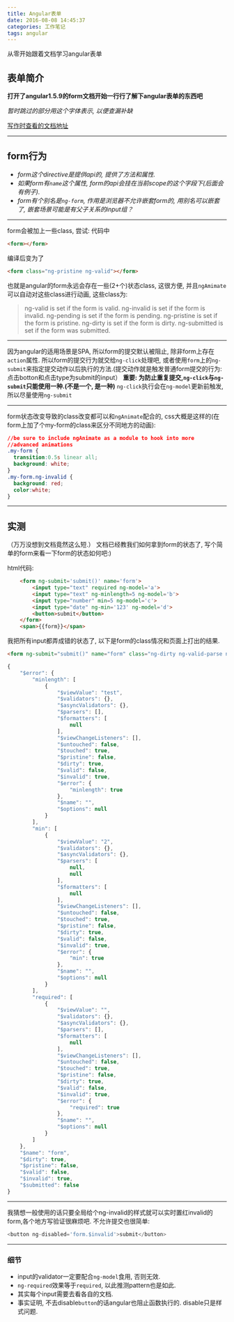 ```yaml
---
title: Angular表单
date: 2016-08-08 14:45:37
categories: 工作笔记
tags: angular
---
```

从零开始跟着文档学习angular表单
<!--more-->

## 表单简介
**打开了angular1.5.9的form文档开始一行行了解下angular表单的东西吧**

*暂时跳过的部分用这个字体表示, 以便查漏补缺*

[写作时查看的文档地址](https://docs.angularjs.org/api/ng/directive/form)

---

## form行为

+ *form这个directive是提供api的, 提供了方法和属性.*
+ *如果form有`name`这个属性, form的api会挂在当前scope的这个字段下(后面会有例子).*
+ *form有个别名是`ng-form`, 作用是浏览器不允许嵌套form的, 用别名可以嵌套了, 嵌套场景可能是有父子关系的input组？*

---

form会被加上一些class, 尝试: 
代码中
```html
<form></form>
```
编译后变为了
```html
<form class="ng-pristine ng-valid"></form>
```
也就是angular的form永远会存在一些(2+个)状态class, 这很方便, 并且`ngAmimate`可以自动对这些class进行动画, 这些class为: 
> ng-valid is set if the form is valid.
ng-invalid is set if the form is invalid.
ng-pending is set if the form is pending.
ng-pristine is set if the form is pristine.
ng-dirty is set if the form is dirty.
ng-submitted is set if the form was submitted.

---

因为angular的适用场景是SPA, 所以form的提交默认被阻止, 除非form上存在`action`属性.
所以form的提交行为就交给`ng-click`处理吧, 或者使用`form`上的`ng-submit`来指定提交动作以后执行的方法.(提交动作就是触发普通form提交的行为: 点击botton和点击type为submit的input）
**重要: 为防止重复提交,`ng-click`与`ng-submit`只能使用一种.(不是一个, 是一种)**
`ng-click`执行会在`ng-model`更新前触发, 所以尽量使用`ng-submit`

---

form状态改变导致的class改变都可以和`ngAnimate`配合的, css大概是这样的(在form上加了个my-form的class来区分不同地方的动画):

```css
//be sure to include ngAnimate as a module to hook into more
//advanced animations
.my-form {
  transition:0.5s linear all;
  background: white;
}
.my-form.ng-invalid {
  background: red;
  color:white;
}
```

---

## 实测

（万万没想到文档竟然这么短.）
文档已经教我们如何拿到form的状态了, 写个简单的form来看一下form的状态如何吧:)

html代码: 
```html
	<form ng-submit='submit()' name='form'>
		<input type="text" required ng-model='a'>
		<input type="text" ng-minlength=5 ng-model='b'>
		<input type="number" min=5 ng-model='c'>
		<input type="date" ng-min='123' ng-model='d'>
		<button>submit</button>
	</form>
	<span>{{form}}</span>
```
我把所有input都弄成错的状态了, 以下是form的class情况和页面上打出的结果.
```html
<form ng-submit="submit()" name="form" class="ng-dirty ng-valid-parse ng-invalid ng-invalid-minlength ng-valid-number ng-invalid-min ng-invalid-required ng-valid-date"></form>
```
```js
{
    "$error": {
        "minlength": [
            {
                "$viewValue": "test",
                "$validators": {},
                "$asyncValidators": {},
                "$parsers": [],
                "$formatters": [
                    null
                ],
                "$viewChangeListeners": [],
                "$untouched": false,
                "$touched": true,
                "$pristine": false,
                "$dirty": true,
                "$valid": false,
                "$invalid": true,
                "$error": {
                    "minlength": true
                },
                "$name": "",
                "$options": null
            }
        ],
        "min": [
            {
                "$viewValue": "2",
                "$validators": {},
                "$asyncValidators": {},
                "$parsers": [
                    null,
                    null
                ],
                "$formatters": [
                    null
                ],
                "$viewChangeListeners": [],
                "$untouched": false,
                "$touched": true,
                "$pristine": false,
                "$dirty": true,
                "$valid": false,
                "$invalid": true,
                "$error": {
                    "min": true
                },
                "$name": "",
                "$options": null
            }
        ],
        "required": [
            {
                "$viewValue": "",
                "$validators": {},
                "$asyncValidators": {},
                "$parsers": [],
                "$formatters": [
                    null
                ],
                "$viewChangeListeners": [],
                "$untouched": false,
                "$touched": true,
                "$pristine": false,
                "$dirty": true,
                "$valid": false,
                "$invalid": true,
                "$error": {
                    "required": true
                },
                "$name": "",
                "$options": null
            }
        ]
    },
    "$name": "form",
    "$dirty": true,
    "$pristine": false,
    "$valid": false,
    "$invalid": true,
    "$submitted": false
}
```

---

我猜想一般使用的话只要全局给个ng-invalid的样式就可以实时置红invalid的form,各个地方写验证很麻烦吧.
不允许提交也很简单: 
```js
<button ng-disabled='form.$invalid'>submit</button>
```

---

### 细节

+ input的validator一定要配合`ng-model`食用, 否则无效.
+ `ng-required`效果等于`required`, 以此推测pattern也是如此.
+ 其实每个input需要去看各自的文档.
+ 事实证明, 不去disable`button`的话angular也阻止函数执行的. disable只是样式问题.

